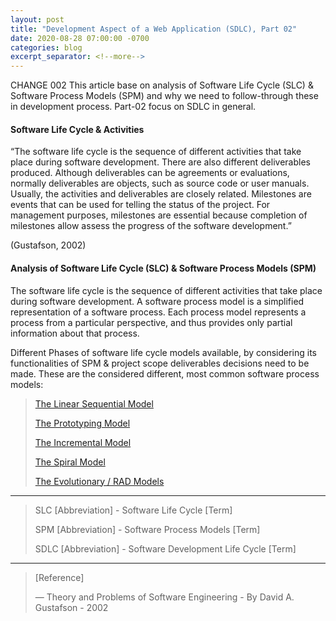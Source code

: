```yaml
---
layout: post
title: "Development Aspect of a Web Application (SDLC), Part 02"
date: 2020-08-28 07:00:00 -0700
categories: blog
excerpt_separator: <!--more-->
---
```

CHANGE 002
This article base on analysis of Software Life Cycle (SLC) & Software Process Models (SPM) and why we need to follow-through these in development process. Part-02 focus on SDLC in general. <!--more--> 

#### Software Life Cycle & Activities

“The software life cycle is the sequence of different activities that take place during software development. There are also different deliverables produced. Although deliverables can be agreements or evaluations, normally deliverables are objects, such as source code or user manuals. Usually, the activities and deliverables are closely related. Milestones are events that can be used for telling the status of the project. For management purposes, milestones are essential because completion of milestones allow assess the progress of the software development.” 

(Gustafson, 2002)

#### Analysis of Software Life Cycle (SLC) & Software Process Models (SPM)

The software life cycle is the sequence of different activities that take place during software development.
A software process model is a simplified representation of a software process. Each process model represents a process from a particular perspective, and thus provides only partial information about that process.

Different Phases of software life cycle models available, by considering its functionalities of SPM & project scope deliverables decisions need to be made. These are the considered different, most common software process models:

> [The Linear Sequential Model][Part-1]
> 
> [The Prototyping Model][Part-2]
> 
> [The Incremental Model][Part-3]
> 
> [The Spiral Model][Part-4]
> 
> [The Evolutionary / RAD Models][Part-5]
> 

* * *

> SLC [Abbreviation] - Software Life Cycle [Term]
> 
> SPM [Abbreviation] - Software Process Models [Term]
> 
> SDLC [Abbreviation] - Software Development Life Cycle [Term]
> 

* * *

> [Reference]
> 
> ― Theory and Problems of Software Engineering - By David A. Gustafson - 2002
> 

[Part-1]: https://roshanx911.github.io/blog/2020/08/29/development-of-web-app-part-03.html
[Part-2]: https://roshanx911.github.io/blog/2020/08/30/development-of-web-app-part-04.html
[Part-3]: https://roshanx911.github.io/blog/2020/08/31/development-of-web-app-part-05.html
[Part-4]: https://roshanx911.github.io/blog/2020/09/02/development-of-web-app-part-06.html
[Part-5]: https://roshanx911.github.io/blog/2020/09/03/development-of-web-app-part-07.html